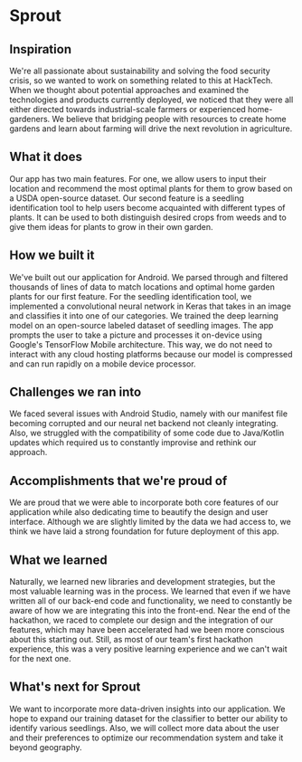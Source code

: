 # Sprout

## Inspiration
We're all passionate about sustainability and solving the food security crisis, so we wanted to work on something related to this at HackTech. When we thought about potential approaches and examined the technologies and products currently deployed, we noticed that they were all either directed towards industrial-scale farmers or experienced home-gardeners. We believe that bridging people with resources to create home gardens and learn about farming will drive the next revolution in agriculture. 
## What it does
Our app has two main features. For one, we allow users to input their location and recommend the most optimal plants for them to grow based on a USDA open-source dataset. Our second feature is a seedling identification tool to help users become acquainted with different types of plants. It can be used to both distinguish desired crops from weeds and to give them ideas for plants to grow in their own garden.
## How we built it
We've built out our application for Android. We parsed through and filtered thousands of lines of data to match locations and optimal home garden plants for our first feature. For the seedling identification tool, we implemented a convolutional neural network in Keras that takes in an image and classifies it into one of our categories. We trained the deep learning model on an open-source labeled dataset of seedling images. The app prompts the user to take a picture and processes it on-device using Google's TensorFlow Mobile architecture. This way, we do not need to interact with any cloud hosting platforms because our model is compressed and can run rapidly on a mobile device processor.  
## Challenges we ran into
We faced several issues with Android Studio, namely with our manifest file becoming corrupted and our neural net backend not cleanly integrating. Also, we struggled with the compatibility of some code due to Java/Kotlin updates which required us to constantly improvise and rethink our approach.
## Accomplishments that we're proud of
We are proud that we were able to incorporate both core features of our application while also dedicating time to beautify the design and user interface. Although we are slightly limited by the data we had access to, we think we have laid a strong foundation for future deployment of this app. 
## What we learned
Naturally, we learned new libraries and development strategies, but the most valuable learning was in the process. We learned that even if we have written all of our back-end code and functionality, we need to constantly be aware of how we are integrating this into the front-end. Near the end of the hackathon, we raced to complete our design and the integration of our features, which may have been accelerated had we been more conscious about this starting out. Still, as most of our team's first hackathon experience, this was a very positive learning experience and we can't wait for the next one.
## What's next for Sprout
We want to incorporate more data-driven insights into our application. We hope to expand our training dataset for the classifier to better our ability to identify various seedlings. Also, we will collect more data about the user and their preferences to optimize our recommendation system and take it beyond geography. 
